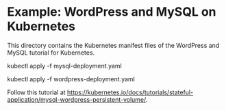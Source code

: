 # Example: WordPress and MySQL on Kubernetes

This directory contains the Kubernetes manifest files of the WordPress and
MySQL tutorial for Kubernetes.

kubectl apply -f mysql-deployment.yaml

kubectl apply -f wordpress-deployment.yaml

Follow this tutorial at https://kubernetes.io/docs/tutorials/stateful-application/mysql-wordpress-persistent-volume/.
